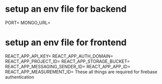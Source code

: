# setup an env file for backend
 PORT=
 MONGO_URL=

# setup an env file for frontend
REACT_APP_API_KEY=
REACT_APP_AUTH_DOMAIN=
REACT_APP_PROJECT_ID=
REACT_APP_STORAGE_BUCKET=
REACT_APP_MESSAGING_SENDER_ID=
REACT_APP_APP_ID=
REACT_APP_MEASUREMENT_ID=
These all things are required for firebase authentication 

